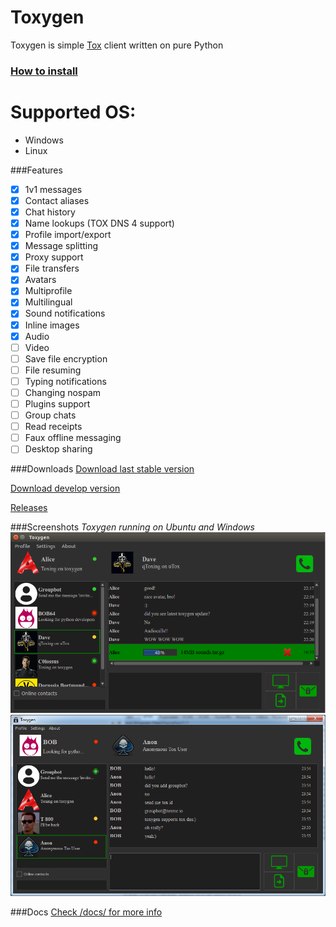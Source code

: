# Toxygen 
Toxygen is simple [Tox](https://tox.chat/) client written on pure Python
### [How to install](/docs/install.md)

# Supported OS:
- Windows
- Linux

###Features
- [x] 1v1 messages
- [x] Contact aliases
- [x] Chat history
- [x] Name lookups (TOX DNS 4 support)
- [x] Profile import/export
- [x] Message splitting
- [x] Proxy support
- [x] File transfers
- [x] Avatars
- [x] Multiprofile
- [x] Multilingual
- [x] Sound notifications
- [x] Inline images
- [x] Audio
- [ ] Video
- [ ] Save file encryption
- [ ] File resuming
- [ ] Typing notifications
- [ ] Changing nospam
- [ ] Plugins support
- [ ] Group chats
- [ ] Read receipts
- [ ] Faux offline messaging
- [ ] Desktop sharing

###Downloads
[Download last stable version](https://github.com/xveduk/toxygen/archive/master.zip)

[Download develop version](https://github.com/xveduk/toxygen/archive/develop.zip)

[Releases](https://github.com/xveduk/toxygen/releases)

###Screenshots
*Toxygen running on Ubuntu and Windows*
![Ubuntu](/docs/ubuntu.png)
![Windows](/docs/windows.png)

###Docs
[Check /docs/ for more info](/docs/)

